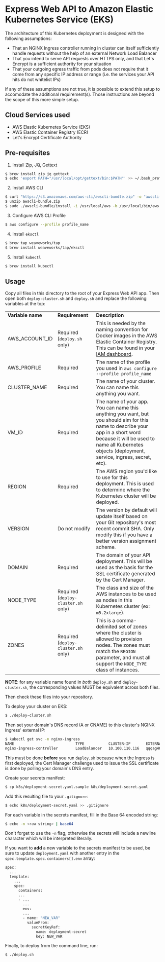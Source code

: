 # Express Web API to Amazon Elastic Kubernetes Service (EKS)

The architecture of this Kubernetes deployment is designed with the following assumptions:
* That an NGINX Ingress controller running in cluster can itself sufficiently handle requests without the help of an external Network Load Balancer
* That you intend to serve API requests over HTTPS only, and that Let's Encrypt is a sufficient authority for your situation
* That your outgoing egress traffic from pods does not require that it come from any specific IP address or range (i.e. the services your API hits do not whitelist IPs)

If any of these assumptions are not true, it is possible to extend this setup to accomodate the additional requirement(s). Those instructions are beyond the scope of this more simple setup.

## Cloud Services used
* AWS Elastic Kubernetes Service (EKS)
* AWS Elastic Container Registry (ECR)
* Let's Encrypt Certificate Authority

## Pre-requisites

1. Install Zip, JQ, Gettext
```bash
$ brew install zip jq gettext
$ echo 'export PATH="/usr/local/opt/gettext/bin:$PATH"' >> ~/.bash_profile
```

2. Install AWS CLI
```bash
$ curl "https://s3.amazonaws.com/aws-cli/awscli-bundle.zip" -o "awscli-bundle.zip"
$ unzip awscli-bundle.zip
$ sudo ./awscli-bundle/install -i /usr/local/aws -b /usr/local/bin/aws
```

3. Configure AWS CLI Profile
```bash
$ aws configure --profile profile_name
```

4. Install `eksctl`
```bash
$ brew tap weaveworks/tap
$ brew install weaveworks/tap/eksctl
```

5. Install `kubectl`
```bash
$ brew install kubectl
```

## Usage

Copy all files in this directory to the root of your Express Web API app. Then open both `deploy-cluster.sh` and `deploy.sh` and replace the following variables at the top:

<table>
  <tr>
    <td><strong>Variable name</strong></td>
    <td><strong>Requirement</strong></td>
    <td><strong>Description</strong></td>
  </tr>

  <tr>
    <td>AWS_ACCOUNT_ID</td>
    <td>Required (<code>deploy.sh</code> only)</td>
    <td>This is needed by the naming convention for Docker images in the AWS Elastic Container Registry. This can be found in your <a href="https://console.aws.amazon.com/iam" target="_blank">IAM dashboard</a>.</td>
  </tr>

  <tr>
    <td>AWS_PROFILE</td>
    <td>Required</td>
    <td>The name of the profile you used in <code>aws configure --profile profile_name</code></td>
  </tr>

  <tr>
    <td>CLUSTER_NAME</td>
    <td>Required</td>
    <td>The name of your cluster. You can name this anything you want.</td>
  </tr>

  <tr>
    <td>VM_ID</td>
    <td>Required</td>
    <td>The name of your app. You can name this anything you want, but you should aim for this name to describe your app in a short word because it will be used to name all Kubernetes objects (deployment, service, ingress, secret, etc).
  </tr>

  <tr>
    <td>REGION</td>
    <td>Required</td>
    <td>The AWS region you'd like to use for this deployment. This is used to determine where the Kubernetes cluster will be deployed.</td>
  </tr>

  <tr>
    <td>VERSION</td>
    <td>Do not modify</td>
    <td>The version by default will update itself based on your Git repository's most recent commit SHA. Only modify this if you have a better version assignment scheme.</td>
  </tr>

  <tr>
    <td>DOMAIN</td>
    <td>Required</td>
    <td>The domain of your API deployment. This will be used as the basis for the SSL certificate generated by the Cert Manager.</td>
  </tr>

  <tr>
    <td>NODE_TYPE</td>
    <td>Required (<code>deploy-cluster.sh</code> only)</td>
    <td>The class and size of the AWS instances to be used as nodes in this Kubernetes cluster (ex: <code>m5.2xlarge</code>).</td>
  </tr>

  <tr>
    <td>ZONES</td>
    <td>Required (<code>deploy-cluster.sh</code> only)</td>
    <td>This is a comma-delimited set of zones where the cluster is allowed to provision nodes. The zones must match the <code>REGION</code> parameter, and must all support the <code>NODE_TYPE</code> class of instances.</td>
  </tr>
</table>

**NOTE**: for any variable name found in *both* `deploy.sh` and `deploy-cluster.sh`, the corresponding values MUST be equivalent across both files.

Then check these files into your repository.

To deploy your cluster on EKS:
```bash
$ ./deploy-cluster.sh
```

Then set your domain's DNS record (A or CNAME) to this cluster's NGINX Ingress' external IP:
```bash
$ kubectl get svc -n nginx-ingress
NAME                            TYPE           CLUSTER-IP       EXTERNAL-IP                                                              PORT(S)                      AGE
nginx-ingress-controller        LoadBalancer   10.100.110.116   qqqag40c1778e11eaa1870ebb5761989-215797116.us-east-1.elb.amazonaws.com   80:31884/TCP,443:30311/TCP   1d
```
This must be done **before** you run `deploy.sh` because when the Ingress is first deployed, the Cert Manager challenge used to issue the SSL certificate is done by polling your domain's DNS entry.

Create your secrets manifest:
```bash
$ cp k8s/deployment-secret.yaml.sample k8s/deployment-secret.yaml
```

Add this resulting file to your `.gitignore`:
```bash
$ echo k8s/deployment-secret.yaml >> .gitignore
```

For each variable in the secrets manifest, fill in the Base 64 encoded string:
```bash
$ echo -n <raw string> | base64
```
Don't forget to use the `-n` flag, otherwise the secrets will include a newline character which will be interpreted literally.

If you want to **add** a new variable to the secrets manifest to be used, be sure to update `deployment.yaml` with another entry in the `spec.template.spec.containers[].env` array:
```bash
spec:
  ...
  template:
    ...
    spec:
      containers:
      ...
      - ...
        ...
        env:
        ...
        - name: "NEW_VAR"
          valueFrom:
            secretKeyRef:
              name: deployment-secret
              key: NEW_VAR
```

Finally, to deploy from the command line, run:
```bash
$ ./deploy.sh
```
